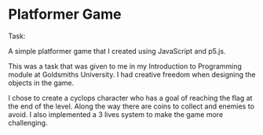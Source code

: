 # Platformer Game

Task:

A simple platformer game that I created using JavaScript and p5.js.

This was a task that was given to me in my Introduction to Programming module at Goldsmiths University. I had creative freedom when designing the objects in the game.

I chose to create a cyclops character who has a goal of reaching the flag at the end of the level. Along the way there are coins to collect and enemies to avoid. I also implemented a 3 lives system to make the game more challenging.

